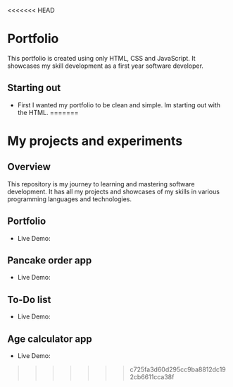 <<<<<<< HEAD
# Portfolio

This portfolio is created using only HTML, CSS and JavaScript. It showcases my skill development as a first year software developer.

## Starting out

- First I wanted my portfolio to be clean and simple. Im starting out with the HTML.
=======
# My projects and experiments

## Overview

This repository is my journey to learning and mastering software development. It has all my projects and showcases of my skills in various programming languages and technologies.

## Portfolio

- Live Demo:

## Pancake order app

- Live Demo:

## To-Do list

- Live Demo:

## Age calculator app

- Live Demo:
>>>>>>> c725fa3d60d295cc9ba8812dc192cb6611cca38f
